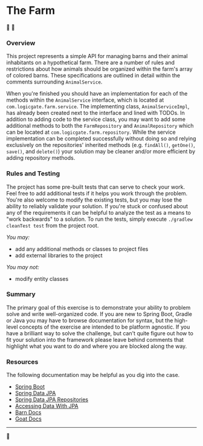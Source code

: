 # The Farm


:pig2: :turkey:


### Overview


This project represents a simple API for managing barns and their animal inhabitants on a hypothetical farm. There are
a number of rules and restrictions about how animals should be organized within the farm's array of colored barns. These
specifications are outlined in detail within the comments surrounding `AnimalService`.


When you're finished you should have an implementation for each of the methods within the `AnimalService` interface,
which is located at `com.logicgate.farm.service`. The implementing class, `AnimalServiceImpl`, has already been created
next to the interface and lined with TODOs. In addition to adding code to the service class, you may want to add some
additional methods to both the `FarmRepository` and `AnimalRepository` which can be located at
`com.logicgate.farm.repository`. While the service implementation can be completed successfully without doing so
and relying exclusively on the repositories' inherited methods (e.g. `findAll()`, `getOne()`, `save()`, and `delete()`)
your solution may be cleaner and/or more efficient by adding repository methods.


### Rules and Testing


The project has some pre-built tests that can serve to check your work. Feel free to add additional tests if it helps 
you work through the problem. You're also welcome to modify the existing tests, but you may lose the ability to reliably
validate your solution. If you're stuck or confused about any of the requirements it can be helpful to analyze the test 
as a means to "work backwards" to a solution. To run the tests, simply execute `./gradlew cleanTest test` from the 
project root.

_You may:_

- add any additional methods or classes to project files
- add external libraries to the project

_You may not:_

- modify entity classes


### Summary


The primary goal of this exercise is to demonstrate your ability to problem solve and write well-organized code. If you
are new to Spring Boot, Gradle or Java you may have to browse documentation for syntax, but the high-level concepts of
the exercise are intended to be platform agnostic. If you have a brilliant way to solve the challenge, but can't quite
figure out how to fit your solution into the framework please leave behind comments that highlight what you want to do
and where you are blocked along the way. 


### Resources


The following documentation may be helpful as you dig into the case.

- [Spring Boot](https://projects.spring.io/spring-boot/)
- [Spring Data JPA](https://docs.spring.io/spring-data/jpa/docs/current/reference/html/)
- [Spring Data JPA Repositories](https://docs.spring.io/spring-data/jpa/docs/current/reference/html/#jpa.repositories)
- [Accessing Data With JPA](https://spring.io/guides/gs/accessing-data-jpa/)
- [Barn Docs](https://en.wikipedia.org/wiki/Barn)
- [Goat Docs](https://twitter.com/EverythingGoats)


---


:goat:
